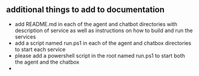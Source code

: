 ## additional things to add to documentation

* add README.md in each of the agent and chatbot directories with description of service as well as instructions on how to build and run the services
* add a script named run.ps1 in each of the agent and chatbox directories to start each service
* please add a powershell script in the root named run.ps1 to start both the agent and the chatbox
* 